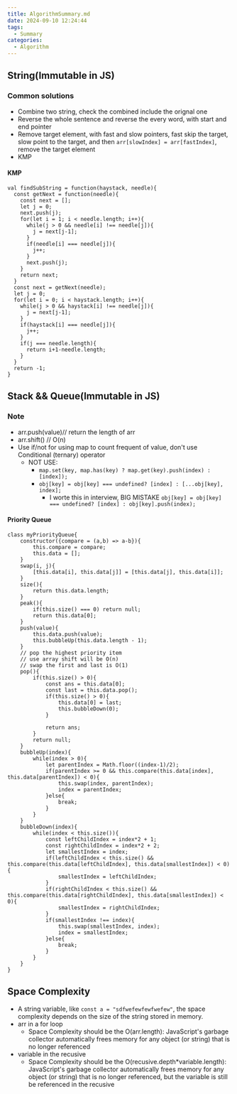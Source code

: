 ```yaml
---
title: AlgorithmSummary.md
date: 2024-09-10 12:24:44
tags:
  - Summary
categories:
  - Algorithm
---
```


## String(Immutable in JS)
### Common solutions
- Combine two string, check the combined include the orignal one
- Reverse the whole sentence and reverse the every word, with start and end pointer
- Remove target element, with fast and slow pointers, fast skip the target, slow point to the target, and then `arr[slowIndex] = arr[fastIndex]`, remove the target element
- KMP

#### KMP
```
val findSubString = function(haystack, needle){
  const getNext = function(needle){
    const next = [];
    let j = 0;
    next.push(j);
    for(let i = 1; i < needle.length; i++){
      while(j > 0 && needle[i] !== needle[j]){
        j = next[j-1];
      }
      if(needle[i] === needle[j]){
        j++;
      }
      next.push(j);
    }
    return next;
  }
  const next = getNext(needle);
  let j = 0;
  for(let i = 0; i < haystack.length; i++){
    while(j > 0 && haystack[i] !== needle[j]){
      j = next[j-1];
    }
    if(haystack[i] === needle[j]){
      j++;
    }
    if(j === needle.length){
      return i+1-needle.length;
    }
  }
  return -1;
}
```

## Stack && Queue(Immutable in JS)

### Note
- arr.push(value)// return the length of arr
- arr.shift() // O(n)
- Use if/not for using map to count frequent of value, don't use Conditional (ternary) operator
  - NOT USE: 
    - `map.set(key, map.has(key) ? map.get(key).push(index) : [index]);`
    - `obj[key] = obj[key] === undefined? [index] : [...obj[key], index];`
      - I worte this in interview, BIG MISTAKE `obj[key] = obj[key] === undefined? [index] : obj[key].push(index);`

#### Priority Queue

```
class myPriorityQueue{
    constructor({compare = (a,b) => a-b}){
        this.compare = compare;
        this.data = [];
    }
    swap(i, j){
        [this.data[i], this.data[j]] = [this.data[j], this.data[i]];
    }
    size(){
        return this.data.length;
    }
    peak(){
        if(this.size() === 0) return null;
        return this.data[0];
    }
    push(value){
        this.data.push(value);
        this.bubbleUp(this.data.length - 1);
    }
    // pop the highest priority item
    // use array shift will be O(n)
    // swap the first and last is O(1)
    pop(){
        if(this.size() > 0){
            const ans = this.data[0];
            const last = this.data.pop();
            if(this.size() > 0){
                this.data[0] = last;
                this.bubbleDown(0);
            }
            
            return ans;
        }
        return null;
    }
    bubbleUp(index){
        while(index > 0){
            let parentIndex = Math.floor((index-1)/2);
            if(parentIndex >= 0 && this.compare(this.data[index], this.data[parentIndex]) < 0){
                this.swap(index, parentIndex);
                index = parentIndex;
            }else{
                break;
            }
        }
    }
    bubbleDown(index){
        while(index < this.size()){
            const leftChildIndex = index*2 + 1;
            const rightChildIndex = index*2 + 2;
            let smallestIndex = index;
            if(leftChildIndex < this.size() && this.compare(this.data[leftChildIndex], this.data[smallestIndex]) < 0){
                smallestIndex = leftChildIndex;
            }
            if(rightChildIndex < this.size() && this.compare(this.data[rightChildIndex], this.data[smallestIndex]) < 0){
                smallestIndex = rightChildIndex;
            }
            if(smallestIndex !== index){
                this.swap(smallestIndex, index);
                index = smallestIndex;
            }else{
                break;
            }
        }
    }
}
```

## Space Complexity
- A string variable, like `const a = "sdfwefewfewfwefew"`, the space complexity depends on the size of the string stored in memory.
- arr in a for loop
    - Space Complexity should be the O(arr.length): JavaScript's garbage collector automatically frees memory for any object (or string) that is no longer referenced
- variable in the recusive
    - Space Complexity should be the O(recusive.depth*variable.length): JavaScript's garbage collector automatically frees memory for any object (or string) that is no longer referenced, but the variable is still be referenced in the recusive